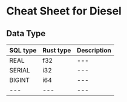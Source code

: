 <h1> Cheat Sheet for Diesel </h1>

<h2> Data Type </h2>


| SQL type | Rust type | Description
| --- | --- | ---
| REAL | f32 | ---
| SERIAL | i32 | ---
| BIGINT | i64 | ---
| --- | --- | ---

